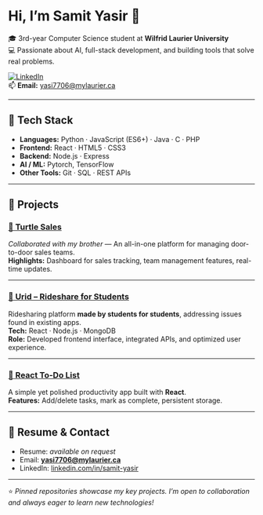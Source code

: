 # Hi, I’m Samit Yasir 👋  

🎓 3rd-year Computer Science student at **Wilfrid Laurier University**  
💻 Passionate about AI, full-stack development, and building tools that solve real problems.  

[![LinkedIn](https://img.shields.io/badge/LinkedIn-blue?logo=linkedin&logoColor=white)](https://www.linkedin.com/in/samit-yasir/)  
📫 **Email:** yasi7706@mylaurier.ca  

---

## 🔧 Tech Stack  
- **Languages:** Python · JavaScript (ES6+) · Java · C · PHP  
- **Frontend:** React · HTML5 · CSS3  
- **Backend:** Node.js · Express  
- **AI / ML:** Pytorch, TensorFlow  
- **Other Tools:** Git · SQL · REST APIs  

---

## 🚀 Projects  

### [🐢 Turtle Sales](https://turtlesales.ca)  
*Collaborated with my brother* — An all-in-one platform for managing door-to-door sales teams.  
**Highlights:** Dashboard for sales tracking, team management features, real-time updates.  

---

### [🚗 Urid – Rideshare for Students](https://github.com/samityasir2005/ridezdev)  
Ridesharing platform **made by students for students**, addressing issues found in existing apps.  
**Tech:** React · Node.js · MongoDB  
**Role:** Developed frontend interface, integrated APIs, and optimized user experience.  

---

### [📝 React To-Do List](https://github.com/samityasir2005/React-TodoList-application)  
A simple yet polished productivity app built with **React**.  
**Features:** Add/delete tasks, mark as complete, persistent storage.  

---

## 📄 Resume & Contact  
- Resume: *available on request*  
- Email: **yasi7706@mylaurier.ca**  
- LinkedIn: [linkedin.com/in/samit-yasir](https://www.linkedin.com/in/samit-yasir/)  

---

⭐ *Pinned repositories showcase my key projects. I’m open to collaboration and always eager to learn new technologies!*  
